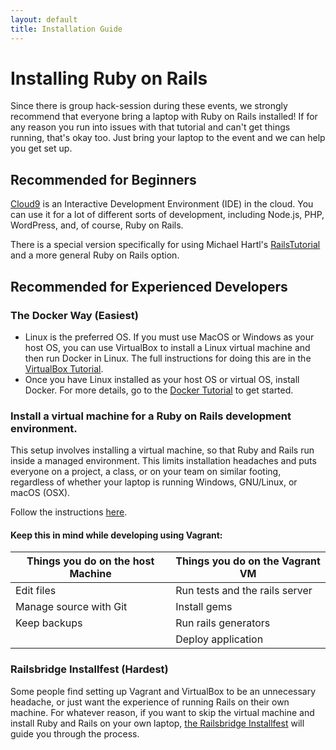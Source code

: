 ```yaml
---
layout: default
title: Installation Guide
---
```


# Installing Ruby on Rails

Since there is group hack-session during these events, we strongly
recommend that everyone bring a laptop with Ruby on Rails installed!
If for any reason you run into issues with that tutorial and can't get
things running, that's okay too. Just bring your laptop to the event
and we can help you get set up.

## Recommended for Beginners

[Cloud9](https://c9.io) is an Interactive Development Environment
(IDE) in the cloud. You can use it for a lot of different sorts of
development, including Node.js, PHP, WordPress, and, of course, Ruby
on Rails.

There is a special version specifically for using Michael
Hartl's [RailsTutorial](https://railstutorial.org) and a more general
Ruby on Rails option.

## Recommended for Experienced Developers

### The Docker Way (Easiest)
* Linux is the preferred OS.  If you must use MacOS or Windows as your host OS, you can use VirtualBox to install a Linux virtual machine and then run Docker in Linux.  The full instructions for doing this are in the [VirtualBox Tutorial](https://github.com/jhsu802701/tutorial-virtualbox).
* Once you have Linux installed as your host OS or virtual OS, install Docker.  For more details, go to the [Docker Tutorial](https://github.com/jhsu802701/tutorial-docker-stretch) to get started.

### Install a virtual machine for a Ruby on Rails development environment.

This setup involves installing a virtual machine, so that Ruby
and Rails run inside a managed environment. This limits installation
headaches and puts everyone on a project, a class, or on your team on similar
footing, regardless of whether your laptop is running Windows, GNU/Linux,
or macOS (OSX).

Follow the instructions [here](vagrant2.html).

#### Keep this in mind while developing using Vagrant:

<table class="table">
<thead>
<tr>
<th>Things you do on the host Machine</th>
<th>Things you do on the Vagrant VM</th>
</tr>
</thead>
<tbody>
<tr><td>Edit files</td><td>Run tests and the rails server</td></tr>
<tr><td>Manage source with Git</td><td>Install gems</td></tr>
<tr><td>Keep backups</td><td>Run rails generators</td></tr>
<tr><td></td><td>Deploy application</td></tr>
</tbody>
</table>

### Railsbridge Installfest (Hardest)

Some people find setting up Vagrant and VirtualBox to be an
unnecessary headache, or just want the experience of running Rails on
their own machine. For whatever reason, if you want to skip the
virtual machine and install Ruby and Rails on your own
laptop,
[the Railsbridge Installfest](http://docs.railsbridge.org/installfest/) will
guide you through the process.
